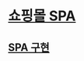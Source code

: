 # [쇼핑몰 SPA](https://school.programmers.co.kr/skill_check_assignments/199)

## [SPA 구현](https://velog.io/@nemo/Vanilla-JavaScript-SPA-1)